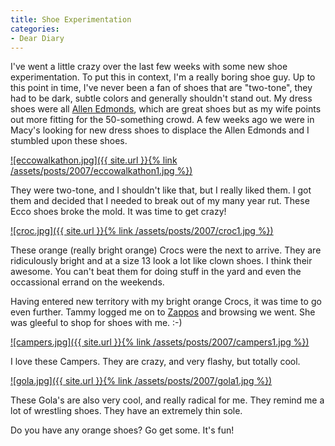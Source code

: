 ```yaml
---
title: Shoe Experimentation
categories:
- Dear Diary
---
```


I've went a little crazy over the last few weeks with some new shoe experimentation. To put this in context, I'm a really boring shoe guy. Up to this point in time, I've never been a fan of shoes that are "two-tone", they had to be dark, subtle colors and generally shouldn't stand out. My dress shoes were all [Allen Edmonds](http://www.allenedmonds.com/), which are great shoes but as my wife points out more fitting for the 50-something crowd.
A few weeks ago we were in Macy's looking for new dress shoes to displace the Allen Edmonds and I stumbled upon these shoes.

[![eccowalkathon.jpg]({{ site.url }}{% link /assets/posts/2007/eccowalkathon1.jpg %})](http://www.zappos.com/n/p/dp/5014934/c/126.html)

They were two-tone, and I shouldn't like that, but I really liked them. I got them and decided that I needed to break out of my many year rut. These Ecco shoes broke the mold. It was time to get crazy!
<!-- more -->

[![croc.jpg]({{ site.url }}{% link /assets/posts/2007/croc1.jpg %})](http://www.crocs.com/)

These orange (really bright orange) Crocs were the next to arrive. They are ridiculously bright and at a size 13 look a lot like clown shoes. I think their awesome. You can't beat them for doing stuff in the yard and even the occassional errand on the weekends.

Having entered new territory with my bright orange Crocs, it was time to go even further. Tammy logged me on to [Zappos](http://www.zappos.com/) and browsing we went. She was gleeful to shop for shoes with me. :-)

[![campers.jpg]({{ site.url }}{% link /assets/posts/2007/campers1.jpg %})](http://www.zappos.com/n/p/p/7286329/c/401.html)

I love these Campers. They are crazy, and very flashy, but totally cool.

[![gola.jpg]({{ site.url }}{% link /assets/posts/2007/gola1.jpg %})](http://www.zappos.com/n/p/p/7149880/c/76361.html)

These Gola's are also very cool, and really radical for me. They remind me a lot of wrestling shoes. They have an extremely thin sole.

Do you have any orange shoes? Go get some. It's fun!
